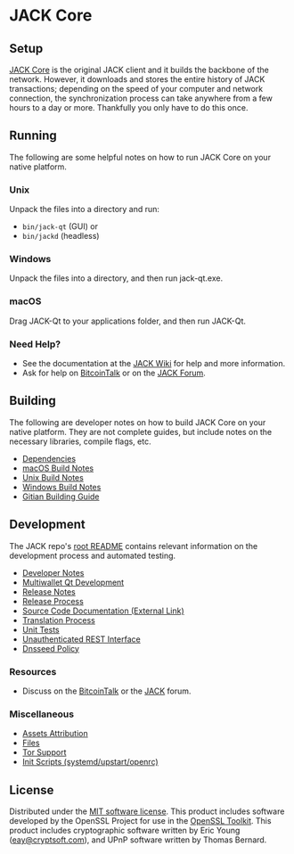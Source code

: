 JACK Core
=============

Setup
---------------------
[JACK Core](http://jackproject.org/wallet) is the original JACK client and it builds the backbone of the network. However, it downloads and stores the entire history of JACK transactions; depending on the speed of your computer and network connection, the synchronization process can take anywhere from a few hours to a day or more. Thankfully you only have to do this once.

Running
---------------------
The following are some helpful notes on how to run JACK Core on your native platform.

### Unix

Unpack the files into a directory and run:

- `bin/jack-qt` (GUI) or
- `bin/jackd` (headless)

### Windows

Unpack the files into a directory, and then run jack-qt.exe.

### macOS

Drag JACK-Qt to your applications folder, and then run JACK-Qt.

### Need Help?

* See the documentation at the [JACK Wiki](https://github.com/JACK-Project/JACK/wiki)
for help and more information.
* Ask for help on [BitcoinTalk](https://bitcointalk.org/index.php?topic=1262920.0) or on the [JACK Forum](http://forum.jackproject.org/).

Building
---------------------
The following are developer notes on how to build JACK Core on your native platform. They are not complete guides, but include notes on the necessary libraries, compile flags, etc.

- [Dependencies](dependencies.md)
- [macOS Build Notes](build-osx.md)
- [Unix Build Notes](build-unix.md)
- [Windows Build Notes](build-windows.md)
- [Gitian Building Guide](gitian-building.md)

Development
---------------------
The JACK repo's [root README](/README.md) contains relevant information on the development process and automated testing.

- [Developer Notes](developer-notes.md)
- [Multiwallet Qt Development](multiwallet-qt.md)
- [Release Notes](release-notes.md)
- [Release Process](release-process.md)
- [Source Code Documentation (External Link)](https://www.fuzzbawls.pw/jack/doxygen/)
- [Translation Process](translation_process.md)
- [Unit Tests](unit-tests.md)
- [Unauthenticated REST Interface](REST-interface.md)
- [Dnsseed Policy](dnsseed-policy.md)

### Resources
* Discuss on the [BitcoinTalk](https://bitcointalk.org/index.php?topic=1262920.0) or the [JACK](http://forum.jackproject.org/) forum.

### Miscellaneous
- [Assets Attribution](assets-attribution.md)
- [Files](files.md)
- [Tor Support](tor.md)
- [Init Scripts (systemd/upstart/openrc)](init.md)

License
---------------------
Distributed under the [MIT software license](/COPYING).
This product includes software developed by the OpenSSL Project for use in the [OpenSSL Toolkit](https://www.openssl.org/). This product includes
cryptographic software written by Eric Young ([eay@cryptsoft.com](mailto:eay@cryptsoft.com)), and UPnP software written by Thomas Bernard.
